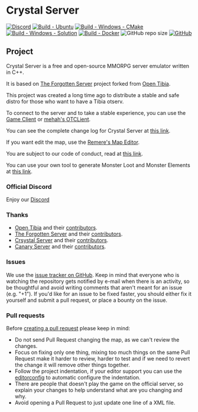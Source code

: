 # Crystal Server

[![Discord](https://img.shields.io/discord/1310943869923495988?style=flat-square&logo=discord)](https://discord.gg/7AYJEHTghQ)
[![Build - Ubuntu](https://github.com/jprzimba/crystalserver/actions/workflows/build-ubuntu.yml/badge.svg)](https://github.com/jprzimba/crystalserver/actions/workflows/build-ubuntu.yml)
[![Build - Windows - CMake](https://github.com/jprzimba/crystalserver/actions/workflows/build-windows-cmake.yml/badge.svg)](https://github.com/jprzimba/crystalserver/actions/workflows/build-windows-cmake.yml)
[![Build - Windows - Solution](https://github.com/jprzimba/crystalserver/actions/workflows/build-windows-solution.yml/badge.svg)](https://github.com/jprzimba/crystalserver/actions/workflows/build-windows-solution.yml)
[![Build - Docker](https://github.com/jprzimba/crystalserver/actions/workflows/build-docker.yml/badge.svg)](https://github.com/jprzimba/crystalserver/actions/workflows/build-docker.yml)
![GitHub repo size](https://img.shields.io/github/repo-size/jprzimba/crystalserver)
[![GitHub](https://img.shields.io/github/license/jprzimba/crystalserver)](https://github.com/jprzimba/crystalserver/blob/main/LICENSE)


## Project

Crystal Server is a free and open-source MMORPG server emulator written in C++.

It is based on [The Forgotten Server](https://github.com/otland/forgottenserver) project forked from [Open Tibia](https://github.com/opentibia/server).

This project was created a long time ago to distribute a stable and safe distro for those who want to have a Tibia otserv.

To connect to the server and to take a stable experience, you can
use the [Game Client](https://github.com/jprzimba/gameclient/releases) or [mehah's OTCLient](https://github.com/mehah/otclient).

You can see the complete change log for Crystal Server at [this link](https://github.com/jprzimba/crystalserver/blob/main/markdowns/CHANGELOG.md).

If you want edit the map, use the [Remere's Map Editor](https://github.com/jprzimba/rme-crystalserver/releases).

You are subject to our code of conduct, read
at [this link](https://github.com/jprzimba/crystalserver/blob/main/markdowns/CODE_OF_CONDUCT.md).

You can use your own tool to generate Monster Loot and Monster Elements at [this link](https://crystalsever.vercel.app).

### Official Discord
Enjoy our [Discord](https://discord.gg/7AYJEHTghQ)

### Thanks
- [Open Tibia](https://github.com/opentibia/server) and their [contributors](https://github.com/opentibia/server/graphs/contributors).
- [The Forgotten Server](https://github.com/otland/forgottenserver) and their [contributors](https://github.com/otland/forgottenserver/graphs/contributors).
- [Crsystal Server](https://github.com/jprzimba/crystalserver) and their [contributors](https://github.com/jprzimba/crystalserver/graphs/contributors).
- [Canary Server](https://github.com/opentibiabr/canary) and their [contributors](https://github.com/opentibiabr/canary/graphs/contributors).


### Issues

We use the [issue tracker on GitHub](https://github.com/jprzimba/crystalserver/issues). Keep in mind that everyone who is
watching the repository gets notified by e-mail when there is an activity, so be thoughtful and avoid writing comments
that aren't meant for an issue (e.g. "+1"). If you'd like for an issue to be fixed faster, you should either fix it
yourself and submit a pull request, or place a bounty on the issue.

### Pull requests

Before [creating a pull request](https://github.com/jprzimba/crystalserver/pulls) please keep in mind:

* Do not send Pull Request changing the map, as we can't review the changes.
* Focus on fixing only one thing, mixing too much things on the same Pull Request make it harder to review, harder to
  test and if we need to revert the change it will remove other things together.
* Follow the project indentation, if your editor support you can use the [editorconfig](https://editorconfig.org/) to
  automatic configure the indentation.
* There are people that doesn't play the game on the official server, so explain your changes to help understand what
  are you changing and why.
* Avoid opening a Pull Request to just update one line of a XML file.